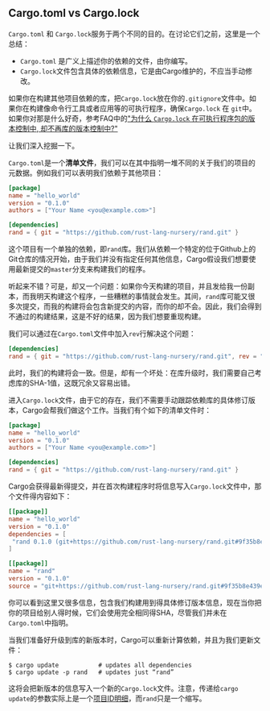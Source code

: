 ## Cargo.toml vs Cargo.lock

`Cargo.toml` 和 `Cargo.lock`服务于两个不同的目的。在讨论它们之前，这里是一个总结：

* `Cargo.toml` 是广义上描述你的依赖的文件，由你编写。
* `Cargo.lock`文件包含具体的依赖信息，它是由Cargo维护的，不应当手动修改。

如果你在构建其他项目依赖的库，把`Cargo.lock`放在你的`.gitignore`文件中。如果你在构建像命令行工具或者应用等的可执行程序，确保`Cargo.lock` 在 `git`中。如果你对那是什么好奇，参考FAQ中的["为什么 `Cargo.lock` 在可执行程序包的版本控制中, 却不再库的版本控制中?" ](faq.html#why-do-binaries-have-cargolock-in-version-control-but-not-libraries)

让我们深入挖掘一下。

`Cargo.toml`是一个**清单文件**，我们可以在其中指明一堆不同的关于我们的项目的元数据。例如我们可以表明我们依赖于其他项目：

```toml
[package]
name = "hello_world"
version = "0.1.0"
authors = ["Your Name <you@example.com>"]

[dependencies]
rand = { git = "https://github.com/rust-lang-nursery/rand.git" }
```

这个项目有一个单独的依赖，即`rand`库。我们从依赖一个特定的位于Github上的Git仓库的情况开始，由于我们并没有指定任何其他信息，Cargo假设我们想要使用最新提交的`master`分支来构建我们的程序。

听起来不错？可是，却又一个问题：如果你今天构建的项目，并且发给我一份副本，而我明天构建这个程序，一些糟糕的事情就会发生。其间，`rand`库可能又很多次提交，而我的构建将会包含新提交的内容，而你的却不会。因此，我们会得到不通过的构建结果，这是不好的结果，因为我们想要重现构建。

我们可以通过在`Cargo.toml`文件中加入`rev`行解决这个问题：

```toml
[dependencies]
rand = { git = "https://github.com/rust-lang-nursery/rand.git", rev = "9f35b8e" }
```

此时，我们的构建将会一致。但是，却有一个坏处：在库升级时，我们需要自己考虑库的SHA-1值，这既冗余又容易出错。

进入`Cargo.lock`文件，由于它的存在，我们不需要手动跟踪依赖库的具体修订版本，Cargo会帮我们做这个工作。当我们有个如下的清单文件时：

```toml
[package]
name = "hello_world"
version = "0.1.0"
authors = ["Your Name <you@example.com>"]

[dependencies]
rand = { git = "https://github.com/rust-lang-nursery/rand.git" }
```

Cargo会获得最新得提交，并在首次构建程序时将信息写入`Cargo.lock`文件中，那个文件得内容如下：

```toml
[[package]]
name = "hello_world"
version = "0.1.0"
dependencies = [
 "rand 0.1.0 (git+https://github.com/rust-lang-nursery/rand.git#9f35b8e439eeedd60b9414c58f389bdc6a3284f9)",
]

[[package]]
name = "rand"
version = "0.1.0"
source = "git+https://github.com/rust-lang-nursery/rand.git#9f35b8e439eeedd60b9414c58f389bdc6a3284f9"
```

你可以看到这里又很多信息，包含我们构建用到得具体修订版本信息，现在当你把你的项目给别人得时候，它们会使用完全相同得SHA，尽管我们并未在`Cargo.toml`中指明。

当我们准备好升级到库的新版本时，Cargo可以重新计算依赖，并且为我们更新文件：

```console
$ cargo update           # updates all dependencies
$ cargo update -p rand   # updates just “rand”
```

这将会把新版本的信息写入一个新的`Cargo.lock`文件。注意，传递给`cargo update`的参数实际上是一个[项目ID明细](reference/pkgid-spec.html)，而`rand`只是一个缩写。

